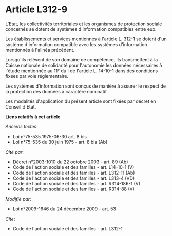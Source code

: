 # Article L312-9

L'Etat, les collectivités territoriales et les organismes de protection sociale concernés se dotent de systèmes d'information
compatibles entre eux. 

Les établissements et services mentionnés à l'article L. 312-1 se dotent d'un système d'information compatible avec les
systèmes d'information mentionnés à l'alinéa précédent. 

Lorsqu'ils relèvent de son domaine de compétence, ils transmettent à la Caisse nationale de solidarité pour l'autonomie les
données nécessaires à l'étude mentionnée au 11° du I de l'article L. 14-10-1 dans des conditions fixées par voie
réglementaire. 

Les systèmes d'information sont conçus de manière à assurer le respect de la protection des données à caractère nominatif. 

Les modalités d'application du présent article sont fixées par décret en Conseil d'Etat.

**Liens relatifs à cet article**

_Anciens textes_:

  - Loi n°75-535 1975-06-30 art. 8 bis
  - Loi n°75-535 du 30 juin 1975 - art. 8 bis (Ab)

_Cité par_:

  - Décret n°2003-1010 du 22 octobre 2003 - art. 89 (Ab)
  - Code de l'action sociale et des familles - art. L14-10-1 (V)
  - Code de l'action sociale et des familles - art. L312-11 (Ab)
  - Code de l'action sociale et des familles - art. L313-4 (VD)
  - Code de l'action sociale et des familles - art. R314-186-1 (V)
  - Code de l'action sociale et des familles - art. R314-88 (V)

_Modifié par_:

  - Loi n°2009-1646 du 24 décembre 2009 - art. 53

_Cite_:

  - Code de l'action sociale et des familles - art. L312-1
